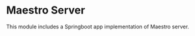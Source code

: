 Maestro Server
===================================
This module includes a Springboot app implementation of Maestro server.
